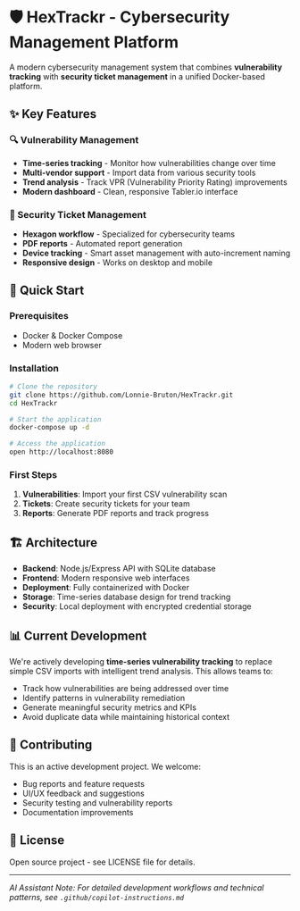# 🛡️ HexTrackr - Cybersecurity Management Platform

A modern cybersecurity management system that combines **vulnerability tracking** with **security ticket management** in a unified Docker-based platform.

## ✨ Key Features

### 🔍 Vulnerability Management
- **Time-series tracking** - Monitor how vulnerabilities change over time
- **Multi-vendor support** - Import data from various security tools
- **Trend analysis** - Track VPR (Vulnerability Priority Rating) improvements
- **Modern dashboard** - Clean, responsive Tabler.io interface

### 🎫 Security Ticket Management  
- **Hexagon workflow** - Specialized for cybersecurity teams
- **PDF reports** - Automated report generation
- **Device tracking** - Smart asset management with auto-increment naming
- **Responsive design** - Works on desktop and mobile

## 🚀 Quick Start

### Prerequisites
- Docker & Docker Compose
- Modern web browser

### Installation
```bash
# Clone the repository
git clone https://github.com/Lonnie-Bruton/HexTrackr.git
cd HexTrackr

# Start the application
docker-compose up -d

# Access the application
open http://localhost:8080
```

### First Steps
1. **Vulnerabilities**: Import your first CSV vulnerability scan
2. **Tickets**: Create security tickets for your team
3. **Reports**: Generate PDF reports and track progress

## 🏗️ Architecture

- **Backend**: Node.js/Express API with SQLite database
- **Frontend**: Modern responsive web interfaces
- **Deployment**: Fully containerized with Docker
- **Storage**: Time-series database design for trend tracking
- **Security**: Local deployment with encrypted credential storage

## 📊 Current Development

We're actively developing **time-series vulnerability tracking** to replace simple CSV imports with intelligent trend analysis. This allows teams to:

- Track how vulnerabilities are being addressed over time
- Identify patterns in vulnerability remediation
- Generate meaningful security metrics and KPIs
- Avoid duplicate data while maintaining historical context

## 🤝 Contributing

This is an active development project. We welcome:
- Bug reports and feature requests
- UI/UX feedback and suggestions  
- Security testing and vulnerability reports
- Documentation improvements

## 📄 License

Open source project - see LICENSE file for details.

---

*AI Assistant Note: For detailed development workflows and technical patterns, see `.github/copilot-instructions.md`*
